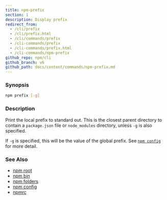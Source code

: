 ```yaml
---
title: npm-prefix
section: 1
description: Display prefix
redirect_from:
  - /cli/prefix
  - /cli/prefix.html
  - /cli/commands/prefix
  - /cli-commands/prefix
  - /cli-commands/prefix.html
  - /cli-commands/npm-prefix
github_repo: npm/cli
github_branch: v6
github_path: docs/content/commands/npm-prefix.md
---
```


### Synopsis

```bash
npm prefix [-g]
```

### Description

Print the local prefix to standard out. This is the closest parent directory
to contain a `package.json` file or `node_modules` directory, unless `-g` is
also specified.

If `-g` is specified, this will be the value of the global prefix. See
[`npm config`](/cli/v6/commands/npm-config) for more detail.

### See Also

* [npm root](/cli/v6/commands/npm-root)
* [npm bin](/cli/v6/commands/npm-bin)
* [npm folders](/cli/v6/configuring-npm/folders)
* [npm config](/cli/v6/commands/npm-config)
* [npmrc](/cli/v6/configuring-npm/npmrc)
